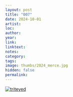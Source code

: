 ```yaml
---
layout: post
title: "007"
date: 2024-10-01
artist: 
loc: 
author: 
year: 
link: 
linktext: 
notes: 
category: 
tags: 
image: thumbs/2024_merce.jpg
hidden: false
permalink:
---
```






<div class="post_image">
	<a href="{{ site.baseurl }}/images/posts/2023_visual/001.jpg" target="_blank">
	<img src="{{ site.baseurl }}/images/posts/2023_visual/001.jpg" alt="triteyed"></a>
</div>
